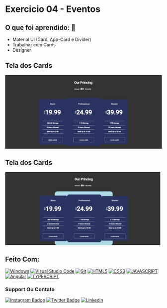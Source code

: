 # Exercicio 04 - Eventos

## O que foi aprendido: 🚀

- Material UI (Card, App-Card e Divider)
- Trabalhar com Cards
- Designer

## Tela dos Cards

![Layout 01 - Desktop](https://github.com/Raiannecaroline/exercicio-04-card-soulCode/blob/main/src/assets/img/img-01.jpg)

## Tela dos Cards

![Layout 02 - Desktop](https://github.com/Raiannecaroline/exercicio-04-card-soulCode/blob/main/src/assets/img/img-02.png)

## Feito Com:
[![Windows](https://img.shields.io/badge/Windows-0078D6?style=for-the-badge&logo=windows&logoColor=white)](https://www.microsoft.com/pt-br/windows/get-windows-10)
[![Visual Studio Code](https://img.shields.io/badge/Visual%20Studio%20Code-0078d7.svg?style=for-the-badge&logo=visual-studio-code&logoColor=white)](https://code.visualstudio.com/)
[![Git](https://img.shields.io/badge/Git-E34F26?style=for-the-badge&logo=git&logoColor=white)](https://git-scm.com/)
[![HTML5](https://img.shields.io/badge/HTML5-E34F26?style=for-the-badge&logo=html5&logoColor=white)](https://developer.mozilla.org/pt-BR/docs/Web/HTML)
[![CSS3](https://img.shields.io/badge/CSS3-1572B6?style=for-the-badge&logo=css3&logoColor=white)](https://developer.mozilla.org/pt-BR/docs/Web/CSS)
[![JAVASCRIPT](https://img.shields.io/badge/JavaScript-F7DF1E?style=for-the-badge&logo=javascript&logoColor=black)](https://www.javascript.com/)
[![Angular](https://img.shields.io/badge/angular-%23DD0031.svg?style=for-the-badge&logo=angular&logoColor=white)](https://angular.io/)
[![TYPESCRIPT](https://img.shields.io/badge/TypeScript-007ACC?style=for-the-badge&logo=typescript&logoColor=white)](https://www.typescriptlang.org/)


### Support Ou Contato

[![Instagram Badge](https://img.shields.io/badge/Instagram-E4405F?style=for-the-badge&logo=instagram&logoColor=white)](https://www.instagram.com/raiannecaroline_/)
[![Twitter Badge](https://img.shields.io/badge/Twitter-1DA1F2?style=for-the-badge&logo=twitter&logoColor=white)](https://twitter.com/Raiannecaroline)
[![Linkedin](https://img.shields.io/badge/LinkedIn-0077B5?style=for-the-badge&logo=linkedin&logoColor=white)](https://www.linkedin.com/in/raiannecaroline/)
